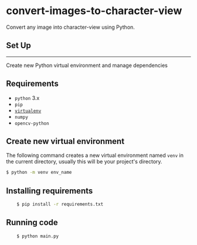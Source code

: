 # convert-images-to-character-view
Convert any image into character-view using Python. 

## Set Up
------------

 Create new Python virtual environment and manage dependencies

## Requirements
* `python` 3.x
* `pip`
* [`virtualenv`](https://virtualenv.pypa.io/en/latest/)
* `numpy`
* `opencv-python`

## Create new virtual environment
The following command creates a new virtual environment named `venv` in the current directory, usually this will be your project's directory.
```sh
$ python -m venv env_name
```

## Installing requirements
```sh
    $ pip install -r requirements.txt
```
## Running code
```sh
    $ python main.py
```
